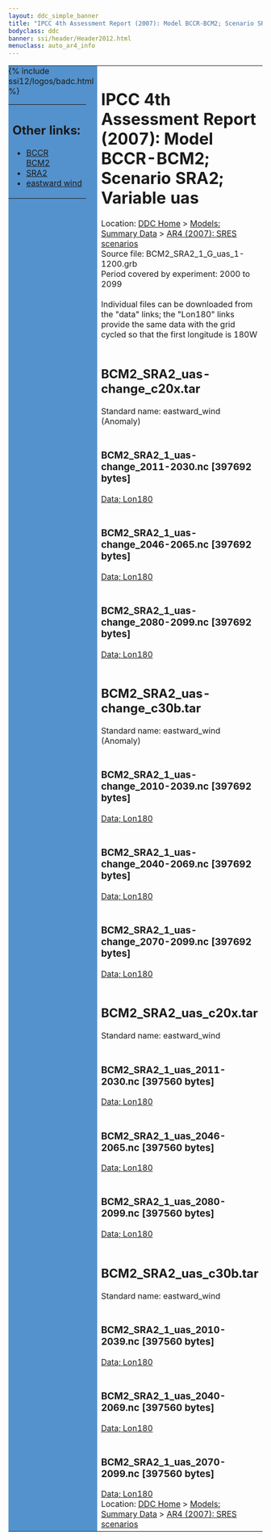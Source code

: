 ```yaml
---
layout: ddc_simple_banner
title: "IPCC 4th Assessment Report (2007): Model BCCR-BCM2; Scenario SRA2; Variable uas"
bodyclass: ddc
banner: ssi/header/Header2012.html
menuclass: auto_ar4_info
---
```



<table width="100%" border="0" cellspacing="0" cellpadding="0" style="border-collapse: collapse;">
<tr style="margin:0;padding:0;border:0;">
<td style="margin:0;padding:0;border:0;height:1pt;width:150pt;background:#5492CD;" valign="top" >

<div id="lh-col2" class="auto_ar4_info">
<table class="menumain" bgcolor="#5492CD" cellspacing="0" width="100%" border="0">
<tr><td>
<h2> Other links:</h2>
<ul>
<li><a href="/auto/ar4/model-BCCR-BCM2.html">BCCR<br/>BCM2</a></li>
<li><a href="/auto/ar4/scenario-SRA2.html">SRA2</a></li>
<li><a href="/auto/ar4/var-eastward_wind.html">eastward wind</a></li>
</ul>
</td></tr>
{% include ssi12/logos/badc.html %}
</table>
</div>
</td>
<td><h1>IPCC 4th Assessment Report (2007): Model BCCR-BCM2; Scenario SRA2; Variable uas</h1>

<!-- Breadcrumb1 -->
<div id="breadcrumb1" align="left">
Location: <a href="/index.html">DDC Home</a> > <a href="/sim/gcm_clim/">Models: Summary Data</a>
> <a href="/sim/gcm_clim/SRES_AR4/index.html">AR4 (2007): SRES scenarios</a>
</div>
<!-- End of Breadcrumb1 -->Source file: BCM2_SRA2_1_G_uas_1-1200.grb
<br/>
Period covered by experiment: 2000 to 2099<br/>
<br/>Individual files can be downloaded from the "data" links; the "Lon180" links provide the same data
         with the grid cycled so that the first longitude is 180W<br/>
<br/><h2>BCM2_SRA2_uas-change_c20x.tar</h2>
Standard name: eastward_wind (Anomaly)<br>
<br/><h3>BCM2_SRA2_1_uas-change_2011-2030.nc [397692 bytes]</h3>
<a href="/cgi-bin/downl/ar4_nc/uas/BCM2_SRA2_1_uas-change_2011-2030.nc">Data; </a><a href="/cgi-bin/downl/ar4_nc/uas/BCM2_SRA2_1_uas-change_2011-2030.cyto180.nc"> Lon180</a><br/>
<br/><h3>BCM2_SRA2_1_uas-change_2046-2065.nc [397692 bytes]</h3>
<a href="/cgi-bin/downl/ar4_nc/uas/BCM2_SRA2_1_uas-change_2046-2065.nc">Data; </a><a href="/cgi-bin/downl/ar4_nc/uas/BCM2_SRA2_1_uas-change_2046-2065.cyto180.nc"> Lon180</a><br/>
<br/><h3>BCM2_SRA2_1_uas-change_2080-2099.nc [397692 bytes]</h3>
<a href="/cgi-bin/downl/ar4_nc/uas/BCM2_SRA2_1_uas-change_2080-2099.nc">Data; </a><a href="/cgi-bin/downl/ar4_nc/uas/BCM2_SRA2_1_uas-change_2080-2099.cyto180.nc"> Lon180</a><br/>
<br/><h2>BCM2_SRA2_uas-change_c30b.tar</h2>
Standard name: eastward_wind (Anomaly)<br>
<br/><h3>BCM2_SRA2_1_uas-change_2010-2039.nc [397692 bytes]</h3>
<a href="/cgi-bin/downl/ar4_nc/uas/BCM2_SRA2_1_uas-change_2010-2039.nc">Data; </a><a href="/cgi-bin/downl/ar4_nc/uas/BCM2_SRA2_1_uas-change_2010-2039.cyto180.nc"> Lon180</a><br/>
<br/><h3>BCM2_SRA2_1_uas-change_2040-2069.nc [397692 bytes]</h3>
<a href="/cgi-bin/downl/ar4_nc/uas/BCM2_SRA2_1_uas-change_2040-2069.nc">Data; </a><a href="/cgi-bin/downl/ar4_nc/uas/BCM2_SRA2_1_uas-change_2040-2069.cyto180.nc"> Lon180</a><br/>
<br/><h3>BCM2_SRA2_1_uas-change_2070-2099.nc [397692 bytes]</h3>
<a href="/cgi-bin/downl/ar4_nc/uas/BCM2_SRA2_1_uas-change_2070-2099.nc">Data; </a><a href="/cgi-bin/downl/ar4_nc/uas/BCM2_SRA2_1_uas-change_2070-2099.cyto180.nc"> Lon180</a><br/>
<br/><h2>BCM2_SRA2_uas_c20x.tar</h2>
Standard name: eastward_wind<br>
<br/><h3>BCM2_SRA2_1_uas_2011-2030.nc [397560 bytes]</h3>
<a href="/cgi-bin/downl/ar4_nc/uas/BCM2_SRA2_1_uas_2011-2030.nc">Data; </a><a href="/cgi-bin/downl/ar4_nc/uas/BCM2_SRA2_1_uas_2011-2030.cyto180.nc"> Lon180</a><br/>
<br/><h3>BCM2_SRA2_1_uas_2046-2065.nc [397560 bytes]</h3>
<a href="/cgi-bin/downl/ar4_nc/uas/BCM2_SRA2_1_uas_2046-2065.nc">Data; </a><a href="/cgi-bin/downl/ar4_nc/uas/BCM2_SRA2_1_uas_2046-2065.cyto180.nc"> Lon180</a><br/>
<br/><h3>BCM2_SRA2_1_uas_2080-2099.nc [397560 bytes]</h3>
<a href="/cgi-bin/downl/ar4_nc/uas/BCM2_SRA2_1_uas_2080-2099.nc">Data; </a><a href="/cgi-bin/downl/ar4_nc/uas/BCM2_SRA2_1_uas_2080-2099.cyto180.nc"> Lon180</a><br/>
<br/><h2>BCM2_SRA2_uas_c30b.tar</h2>
Standard name: eastward_wind<br>
<br/><h3>BCM2_SRA2_1_uas_2010-2039.nc [397560 bytes]</h3>
<a href="/cgi-bin/downl/ar4_nc/uas/BCM2_SRA2_1_uas_2010-2039.nc">Data; </a><a href="/cgi-bin/downl/ar4_nc/uas/BCM2_SRA2_1_uas_2010-2039.cyto180.nc"> Lon180</a><br/>
<br/><h3>BCM2_SRA2_1_uas_2040-2069.nc [397560 bytes]</h3>
<a href="/cgi-bin/downl/ar4_nc/uas/BCM2_SRA2_1_uas_2040-2069.nc">Data; </a><a href="/cgi-bin/downl/ar4_nc/uas/BCM2_SRA2_1_uas_2040-2069.cyto180.nc"> Lon180</a><br/>
<br/><h3>BCM2_SRA2_1_uas_2070-2099.nc [397560 bytes]</h3>
<a href="/cgi-bin/downl/ar4_nc/uas/BCM2_SRA2_1_uas_2070-2099.nc">Data; </a><a href="/cgi-bin/downl/ar4_nc/uas/BCM2_SRA2_1_uas_2070-2099.cyto180.nc"> Lon180</a><br/>
<!-- Breadcrumb2 -->
<div id="breadcrumb2" align="left">
Location: <a href="/index.html">DDC Home</a> > <a href="/sim/gcm_clim/">Models: Summary Data</a>
> <a href="/sim/gcm_clim/SRES_AR4/index.html">AR4 (2007): SRES scenarios</a>
</div>
<!-- End of Breadcrumb2 --></td></tr></table>
